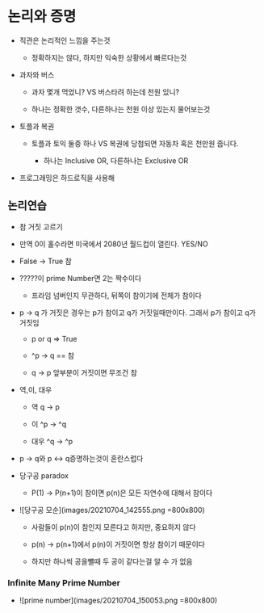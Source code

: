 # 논리와 증명

* 직관은 논리적인 느낌을 주는것

  * 정확하지는 않다, 하지만 익숙한 상황에서 빠르다는것

* 과자와 버스

  * 과자 몇개 먹었니? VS 버스타려 하는데 천원 있니?

  * 하나는 정확한 갯수, 다른하나는 천원 이상 있는지 물어보는것

* 토플과 복권

  * 토플과 토익 둘중 하나 VS 복권에 당첨되면 자동차 혹은 천만원 줍니다.

    * 하나는 Inclusive OR, 다른하나는 Exclusive OR

* 프로그래밍은 하드로직을 사용해

## 논리연습

* 참 거짓 고르기

* 만역 0이 홀수라면 미국에서 2080년 월드컵이 열린다. YES/NO

* False -> True 참

* ?????이 prime Number면 2는 짝수이다

  * 프라임 넘버인지 무관하다, 뒤쪽이 참이기에 전체가 참이다

* p -> q 가 거짓은 경우는 p가 참이고 q가 거짓일때만이다. 그래서 p가 참이고 q가 거짓임

  * p or q => True

  * ^p -> q == 참

  * q -> p 앞부분이 거짓이면 무조건 참

* 역,이, 대우

  * 역 q -> p

  * 이 ^p -> ^q

  * 대우 ^q -> ^p

* p -> q와 p <-> q증명하는것이 혼란스럽다

* 당구공 paradox

  * P(1) -> P(n+1)이 참이면 p(n)은 모든 자연수에 대해서 참이다

* ![당구공 모순](images/20210704_142555.png =800x800)

  * 사람들이 p(n)이 참인지 모른다고 하지만, 중요하지 않다

  * p(n) -> p(n+1)에서 p(n)이 거짓이면 항상 참이기 때문이다

  * 하지만 하나씩 공을뺼때 두 공이 같다는걸 알 수 가 없음

### Infinite Many Prime Number

* ![prime number](images/20210704_150053.png =800x800)

